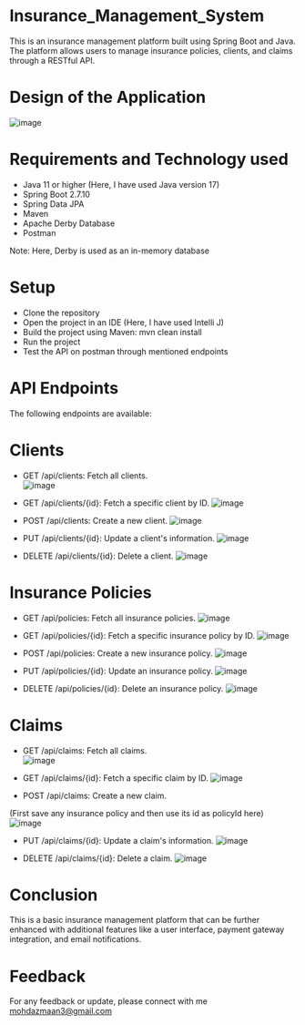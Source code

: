 # Insurance_Management_System
This is an insurance management platform built using Spring Boot and Java. The platform allows users to manage insurance policies, clients, and claims through a RESTful API.


# Design of the Application
![image](https://user-images.githubusercontent.com/116377954/229338637-f878114d-09e9-41aa-8d78-690be33aae27.png)


# Requirements and Technology used
* Java 11 or higher (Here, I have used Java version 17)
* Spring Boot 2.7.10
* Spring Data JPA
* Maven
* Apache Derby Database
* Postman
 
Note: Here, Derby is used as an in-memory database

# Setup
* Clone the repository
* Open the project in an IDE (Here, I have used Intelli J)
* Build the project using Maven: mvn clean install
* Run the project
* Test the API on postman through mentioned endpoints

# API Endpoints
The following endpoints are available:

# Clients
* GET /api/clients: Fetch all clients.  
![image](https://user-images.githubusercontent.com/116377954/229337081-26646c2a-e8ad-487d-ab02-5a2b8613989c.png)  


* GET /api/clients/{id}: Fetch a specific client by ID.
![image](https://user-images.githubusercontent.com/116377954/229337102-0d8c1fea-aa4e-42ef-9228-f11863305039.png) 


* POST /api/clients: Create a new client.
![image](https://user-images.githubusercontent.com/116377954/229337136-ce2323c2-a5c8-4bc2-a592-ef1adf923f1f.png)  


* PUT /api/clients/{id}: Update a client's information.
![image](https://user-images.githubusercontent.com/116377954/229337192-b9ee62cc-5a07-45c9-8447-1d8a9d444bf5.png)
  
  
* DELETE /api/clients/{id}: Delete a client.
![image](https://user-images.githubusercontent.com/116377954/229309901-f181964e-08a0-42fe-8dcf-9869e7445080.png)



# Insurance Policies
* GET /api/policies: Fetch all insurance policies.
![image](https://user-images.githubusercontent.com/116377954/229338086-8074a16b-ad5f-4ce3-8495-9055e680701a.png)

* GET /api/policies/{id}: Fetch a specific insurance policy by ID.
![image](https://user-images.githubusercontent.com/116377954/229338077-f932db6a-6283-476e-babd-4270de11cd38.png)

* POST /api/policies: Create a new insurance policy.
![image](https://user-images.githubusercontent.com/116377954/229337993-2269c22b-184d-4dd0-8bae-acc8c12e2ca7.png)

* PUT /api/policies/{id}: Update an insurance policy.
![image](https://user-images.githubusercontent.com/116377954/229338053-ef60ab58-cc77-449e-9e32-222276b133e0.png)

* DELETE /api/policies/{id}: Delete an insurance policy.
![image](https://user-images.githubusercontent.com/116377954/229309983-411fe967-fd6b-4b47-b802-b5d84e50cf33.png)


  
  
# Claims
* GET /api/claims: Fetch all claims.   
![image](https://user-images.githubusercontent.com/116377954/229338547-26f0cdcb-fd9c-4efa-85bc-b63e7d907ac2.png)

* GET /api/claims/{id}: Fetch a specific claim by ID.
![image](https://user-images.githubusercontent.com/116377954/229338552-e6047c59-0249-49df-a334-509ba9bc6b7d.png)

* POST /api/claims: Create a new claim.

(First save any insurance policy and then use its id as policyId here)
![image](https://user-images.githubusercontent.com/116377954/229338527-79e337ad-ee67-4eee-8785-110635308c99.png)

* PUT /api/claims/{id}: Update a claim's information.
![image](https://user-images.githubusercontent.com/116377954/229338573-51f3a2cc-544c-4bdb-847c-c25b33641e1e.png)

* DELETE /api/claims/{id}: Delete a claim.
![image](https://user-images.githubusercontent.com/116377954/229310115-490a83c5-5f03-4d55-b16e-a8c8543d1b7f.png)

# Conclusion
This is a basic insurance management platform that can be further enhanced with additional features like a user interface, payment gateway integration, and email notifications.   


# Feedback
For any feedback or update, please connect with me mohdazmaan3@gmail.com
